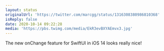 ```yaml
---
layout: status
originalUrl: 'https://twitter.com/marcgg/status/1316308380986810368'
isReply: false
date: 2020-10-14 09:22:28
media: 'https://pbs.twimg.com/media/EkR3evBXYAEmvx3.jpg'
---
```


The new onChange feature for SwiftUI in iOS 14 looks really nice! 
